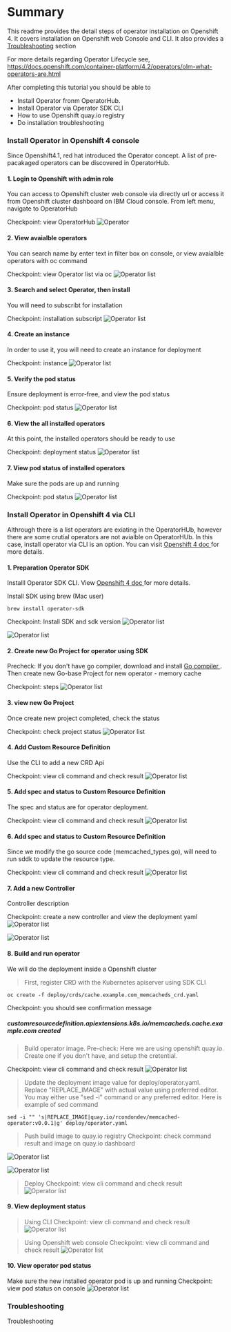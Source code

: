 # Summary

This readme provides the detail steps of operator installation on Openshift 4. It covers installation on Openshift web Console and CLI. It also provides a [Troubleshooting](#troubleshooting) section

For more details regarding Operator Lifecycle see, https://docs.openshift.com/container-platform/4.2/operators/olm-what-operators-are.html

After completing this tutorial you should be able to

- Install Operator fronm OperatorHub.
- Install Operator via Operator SDK CLI
- How to use Openshift quay.io registry
- Do installation troubleshooting

### Install Operator in Openshift 4 console
Since Openshift4.1, red hat introduced the Operator concept. A list of pre-pacakaged operators can be discovered in OperatorHub.

#### 1. Login to Openshift with admin role
You can access to Openshift cluster web console via directly url or access it from Openshift cluster dashboard on IBM Cloud console. From left menu, navigate to OperatorHub

Checkpoint: view OperatorHub
![Operator](images/operator-hub.png)

#### 2. View avaialble operators
You can search name by enter text in filter box on console, or view avaialble operators with oc command

Checkpoint: view Operator list via oc
![Operator list](images/operator-list-cli.png)

#### 3. Search and select Operator, then install
You will need to subscribt for installation

Checkpoint: installation subscript
![Operator list](images/operator-subscript.png)

#### 4. Create an instance
In order to use it, you will need to create an instance for deployment 

Checkpoint: instance
![Operator list](images/create-instance.png)

#### 5. Verify the pod status
Ensure deployment is error-free, and view the pod status 

Checkpoint: pod status
![Operator list](images/operator-pod-status.png)

#### 6. View the all installed operators
At this point, the installed operators should be ready to use

Checkpoint: deployment status
![Operator list](images/view-installed-operators-console.png)

#### 7. View pod status of installed operators
Make sure the pods are up and running

Checkpoint: pod status
![Operator list](images/view-operator-pods.png)

### Install Operator in Openshift 4 via CLI
Althrough there is a list operators are exiating in the OperatorHUb, however there are some crutial operators are not avialble on OperatorHUb. In this case, install operator via CLI is an option.
You can visit <a href="https://docs.openshift.com/container-platform/4.2/operators/olm-what-operators-are.html" target="_blank">Openshift 4 doc </a> for more details.

#### 1. Preparation Operator SDK
Installl Operator SDK CLI. View <a href="https://docs.openshift.com/container-platform/4.3/operators/operator_sdk/osdk-getting-started.html" target="_blank">Openshift 4 doc </a> for more details.

Install SDK using brew (Mac user)
```
brew install operator-sdk
```
Checkpoint: Install SDK and sdk version
![Operator list](images/install-operator-sdk.png)

![Operator list](images/operator-sdk-version.png)

#### 2. Create new Go Project for operator using SDK
Precheck: If you don't have go compiler, download and install <a href="https://golang.org/doc/install" target="_blank"> Go compiler </a>. Then create new Go-base Project for new operator - memory cache

Checkpoint: steps
![Operator list](images/new-operator-go-project.png)

#### 3. view new Go Project
Once create new project completed, check the status

Checkpoint: check project status
![Operator list](images/verify-operator-project-created.png)

#### 4. Add Custom Resource Definition
Use the CLI to add a new CRD Api

Checkpoint: view cli command and check result
![Operator list](images/add-crd-api.png)

#### 5. Add spec and status to Custom Resource Definition
The spec and status are for operator deployment.

Checkpoint: view cli command and check result
![Operator list](images/add-spec-status-crd.png)

#### 6. Add spec and status to Custom Resource Definition
Since we modify the go source code (memcached_types.go), will need to run sddk to update the resource type.

Checkpoint: view cli command and check result
![Operator list](images/update-generated-code.png)

#### 7. Add a new Controller
Controller description

Checkpoint: create a new controller and view the deployment yaml
![Operator list](images/add-new-controller.png)

![Operator list](images/view-new-controller-yaml-list.png)

#### 8. Build and run operator
We will do the deployment inside a Openshift cluster
> First, register CRD with the Kubernetes apiserver using SDK CLI
```
oc create -f deploy/crds/cache.example.com_memcacheds_crd.yaml
```
Checkpoint: you should see confirmation message 
##### customresourcedefinition.apiextensions.k8s.io/memcacheds.cache.example.com created

> Build operator image.
Pre-check: Here we are using openshift quay.io. Create one if you don't have, and setup the cretential.

Checkpoint: view cli command and check result
![Operator list](images/build-operator-image2.png)

> Update the deployment image value for deploy/operator.yaml.
Replace "REPLACE_IMAGE" with actual value using preferred editor. You may either use "sed -i" command or any preferred editor. Here is example of sed command

```
sed -i "" 's|REPLACE_IMAGE|quay.io/rcondondev/memcached-operator:v0.0.1|g' deploy/operator.yaml
```

> Push build image to quay.io registry
Checkpoint: check command result and image on quay.io dashboard

![Operator list](images/push-image-quayio.png)

![Operator list](images/check-image-push-status.png)

> Deploy
Checkpoint: view cli command and check result
![Operator list](images/deploy-operator.png)

#### 9. View deployment status
> Using CLI
Checkpoint: view cli command and check result
![Operator list](images/view-operator-deployment.png)

> Using Openshift web console
Checkpoint: view cli command and check result
![Operator list](images/view-deployment-console.png)

#### 10. View operator pod status
Make sure the new installed operator pod is up and running
Checkpoint: view pod status on console
![Operator list](images/view-pod-status-console.png)

### Troubleshooting
Troubleshooting
